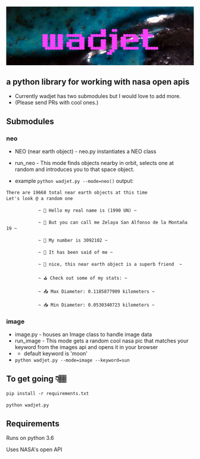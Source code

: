 ![wadjet logo, pink digital text on blue statue eye](wadjet.JPG)


## a python library for working with nasa open apis


+ Currently wadjet has two submodules but I would love to add more.
+ (Please send PRs with cool ones.)

## Submodules

### neo
+ NEO (near earth object) - neo.py instantiates a NEO class
+ run_neo - This mode finds objects nearby in orbit, selects one at random and introduces you to that space object.

+ example `python wadjet.py --mode=neo()` output:

```
There are 19668 total near earth objects at this time
Let's look @ a random one

			~ 💫 Hello my real name is (1990 UN) ~

			~ 🦄 But you can call me Zelaya San Alfonso de la Montaña 19 ~

			~ 🐛 My number is 3092102 ~

			~ 🐲 It has been said of me ~

			~ ️🌚 nice, this near earth object is a superb friend  ~

			~ ⛳ Check out some of my stats: ~

			~ 📤 Max Diameter: 0.1185877909 kilometers ~

			~ 📥 Min Diameter: 0.0530340723 kilometers ~

```

### image
+ image.py - houses an Image class to handle image data
+ run_image - This mode gets a random cool nasa pic that matches your keyword
from the images api and opens it in your browser
+ + default keyword is 'moon'
+ `python wadjet.py --mode=image --keyword=sun`

## To get going 👇🏽

`pip install -r requirements.txt`

`python wadjet.py`


## Requirements

Runs on python 3.6

Uses NASA's open API
